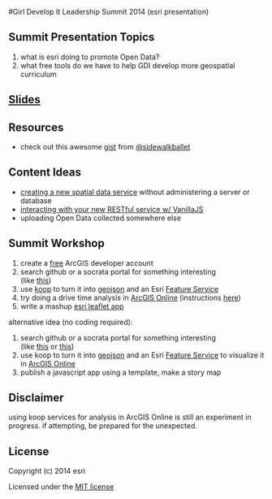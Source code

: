 #Girl Develop It Leadership Summit 2014 (esri presentation)

## Summit Presentation Topics
1. what is esri doing to promote Open Data?
2. what free tools do we have to help GDI develop more geospatial curriculum

## [Slides](http://jgravois.github.io/gdi-esri/pres/index.html)

## Resources
* check out this awesome [gist](https://gist.github.com/sidewalkballet/60edc3408cbbcb6fb949) from [@sidewalkballet](https://github.com/sidewalkballet)

## Content Ideas
* [creating a new spatial data service](https://github.com/jgravois/gdi-esri/blob/master/new-data.pdf) without administering a server or database
* [interacting with your new RESTful service w/ VanillaJS](https://jgravois.github.io/gdi-esri/update-service)
* uploading Open Data collected somewhere else

## Summit Workshop
1. create a [free](https://developers.arcgis.com/en/sign-up/) ArcGIS developer account<br>
2. search github or a socrata portal for something interesting<br>
(like [this](https://github.com/jgravois/gdi-esri/blob/master/dc-schools.geojson))<br>
3. use [koop](http://whispering-temple-3513.herokuapp.com) to turn it into [geojson](http://whispering-temple-3513.herokuapp.com/github/jgravois/gdi-esri/dc-schools/) and an Esri [Feature Service](http://whispering-temple-3513.herokuapp.com/github/jgravois/gdi-esri/dc-schools/arcgis/rest/services/FeatureServer/0)<br>
4. try doing a drive time analysis in [ArcGIS Online](http://esrihack.maps.arcgis.com/home/webmap/viewer.html?webmap=0d3e85d946824ac783692a54b317e4a3) (instructions [here](http://doc.arcgis.com/en/arcgis-online/use-maps/use-analysis-tools.htm))<br>
5. write a mashup [esri leaflet app](http://jgravois.github.io/gdi-esri/demo.html)<br>

alternative idea (no coding required):<br>
1. search github or a socrata portal for something interesting<br>
(like [this](https://github.com/jgravois/gdi-esri/blob/master/dc-schools.geojson) or [this](https://github.com/lyzidiamond/catnews/blob/master/catnews.geojson))<br>
2. use koop to turn it into [geojson](http://koop.dc.esri.com/github/lyzidiamond/catnews/catnews) and an Esri [Feature Service](http://koop.dc.esri.com/github/lyzidiamond/catnews/catnews/featureserver/0) to visualize it in [ArcGIS Online](http://dcdev.maps.arcgis.com/home/webmap/viewer.html?webmap=c769cd262d944d868bb37759d4e78977)<br>
3. publish a javascript app using a template, make a story map


## Disclaimer
using koop services for analysis in ArcGIS Online is still an experiment in progress.  if attempting, be prepared for the unexpected.

## License

Copyright (c) 2014 esri

Licensed under the [MIT license](http://opensource.org/licenses/MIT)

